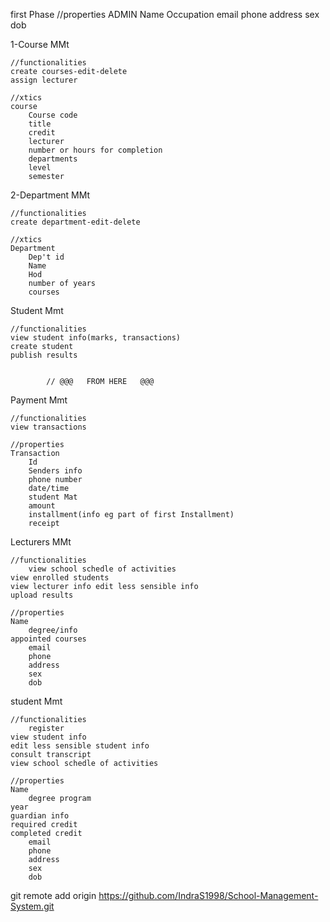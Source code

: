 first Phase
    //properties
        ADMIN
        Name
        Occupation
        email
        phone
        address
        sex
        dob
            
1-Course MMt
    
    //functionalities
    create courses-edit-delete
    assign lecturer

    //xtics
    course
        Course code
        title
        credit
        lecturer
        number or hours for completion
        departments
        level
        semester

2-Department MMt

    //functionalities
    create department-edit-delete

    //xtics
    Department
        Dep't id
        Name
        Hod
        number of years
        courses

Student Mmt

    //functionalities
    view student info(marks, transactions)
    create student
    publish results


			// @@@   FROM HERE   @@@
Payment Mmt

    //functionalities
    view transactions

    //properties
    Transaction
        Id
        Senders info
        phone number
        date/time
        student Mat
        amount
        installment(info eg part of first Installment)
        receipt

Lecturers MMt

   	//functionalities
    	view school schedle of activities
	view enrolled students
	view lecturer info edit less sensible info
	upload results

	//properties
	Name
        degree/info
	appointed courses
        email
        phone
        address
        sex
        dob
		

student Mmt

    //functionalities
        register
	view student info
	edit less sensible student info
	consult transcript
	view school schedle of activities	
	
    //properties
	Name
        degree program
	year
	guardian info
	required credit
	completed credit
        email
        phone
        address
        sex
        dob

git remote add origin https://github.com/IndraS1998/School-Management-System.git
